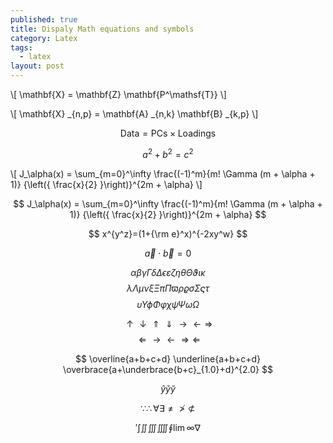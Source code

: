 ```yaml
---
published: true
title: Dispaly Math equations and symbols
category: Latex
tags: 
  - latex
layout: post
---
```


\\[ \mathbf{X} = \mathbf{Z} \mathbf{P^\mathsf{T}} \\]

\\[ \mathbf{X} \_{n,p} = \mathbf{A} \_{n,k} \mathbf{B} \_{k,p} \\]

$$ \mathsf{Data = PCs} \times \mathsf{Loadings} $$

$$a^2 + b^2 = c^2$$

\\[ J_\alpha(x) = \sum_{m=0}^\infty \frac{(-1)^m}{m! \Gamma (m + \alpha + 1)} {\left({ \frac{x}{2} }\right)}^{2m + \alpha} \\]

$$ J_\alpha(x) = \sum_{m=0}^\infty \frac{(-1)^m}{m! \Gamma (m + \alpha + 1)} {\left({ \frac{x}{2} }\right)}^{2m + \alpha} $$

$$ x^{y^z}=(1+{\rm e}^x)^{-2xy^w} $$

$$ \vec{a} \cdot \vec{b}=0 $$

$$ \alpha \beta　\gamma　\Gamma　\delta　\Delta　\epsilon \varepsilon　　\zeta　\eta　\theta　\Theta　\vartheta \iota　\kappa $$
$$　\lambda　\Lambda　\mu　　\nu　\xi　\Xi　　\pi　\Pi　\varpi　　\rho　\varrho　　\sigma　\Sigma　\varsigma　　\tau　$$
$$　\upsilon　\Upsilon  \phi　\Phi　\varphi　\chi　　\psi　\Psi　\omega　\Omega $$

$$  \uparrow  \downarrow  \Uparrow \Downarrow  \rightarrow  \leftarrow  \Rightarrow $$
$$  \Leftarrow  \longrightarrow  \longleftarrow  \Longrightarrow  \Longleftarrow $$

$$ \overline{a+b+c+d}   \underline{a+b+c+d}  \overbrace{a+\underbrace{b+c}_{1.0}+d}^{2.0} $$

$$ \hat{y}  \check{y}  \breve{y} $$

$$ \because  \therefore  \forall  \exists \not=  \not> \not\subset $$

$$ \prime  \int  \iint  \iiint  \iiiint  \oint  \lim  \infty  \nabla $$


